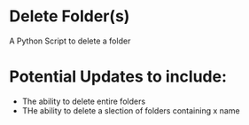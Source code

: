 # Delete Folder(s)

A Python Script to delete a folder

# Potential Updates to include:
- The ability to delete entire folders 
- THe ability to delete a slection of folders containing x name
